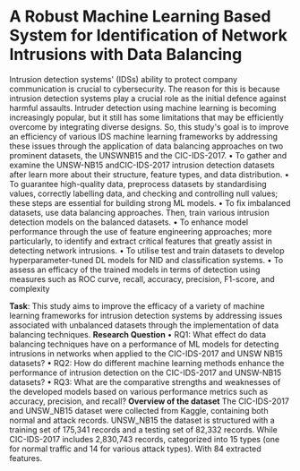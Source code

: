 # <b>A Robust Machine Learning Based System for Identification of Network Intrusions with Data Balancing</b> <div align="center">
Intrusion detection systems' (IDSs) ability to protect company communication is crucial to 
cybersecurity. The reason for this is because intrusion detection systems play a crucial role as 
the initial defence against harmful assaults. Intruder detection using machine learning is becoming increasingly popular, but it still has some limitations that may be efficiently overcome by 
integrating diverse designs. So, this study's goal is to improve an 
efficiency of various IDS machine learning frameworks by addressing these issues through 
the application of data balancing approaches on two prominent datasets, the UNSWNB15 and 
the CIC-IDS-2017.
•	To gather and examine the UNSW-NB15 andCIC-IDS-2017 intrusion detection datasets after learn more about their structure, feature types, and data distribution.
•	To guarantee high-quality data, preprocess datasets by standardising values, correctly labelling data, and checking and controlling null values; these steps are essential for building strong ML models.
•	To fix imbalanced datasets, use data balancing approaches. Then, train various intrusion detection models on the balanced datasets.
•	To enhance model performance through the use of feature engineering approaches; more particularly, to identify and extract critical features that greatly assist in detecting network intrusions.
•	To utilise test and train datasets to develop hyperparameter-tuned DL models for NID and classification systems.
•	To assess an efficacy of the trained models in terms of detection using measures such as ROC curve, recall, accuracy, precision, F1-score, and complexity
</li>
<b>Task</b>: This study aims to improve the efficacy of a variety of machine learning frameworks for 
intrusion detection systems by addressing issues associated with unbalanced datasets 
through the implementation of data balancing techniques.
<b>Research Question</b>
• RQ1: What effect do data balancing techniques have on a performance of ML models 
for detecting intrusions in networks when applied to the CIC-IDS-2017 and UNSW
NB15 datasets? 
• RQ2: How do different machine learning methods enhance the performance of 
intrusion detection on the CIC-IDS-2017 and UNSW-NB15 datasets? 
• RQ3: What are the comparative strengths and weaknesses of the developed models 
based on various performance metrics such as accuracy, precision, and recall? 
<b>Overview of the dataset</b> 
The CIC-IDS-2017 and UNSW_NB15 dataset were collected from Kaggle, containing both 
normal and attack records. UNSW_NB15 the dataset is structured with a training set of 
175,341 records and a testing set of 82,332 records. While CIC-IDS-2017 includes 2,830,743 
records, categorized into 15 types (one for normal traffic and 14 for various attack types). With 
84 extracted features.
